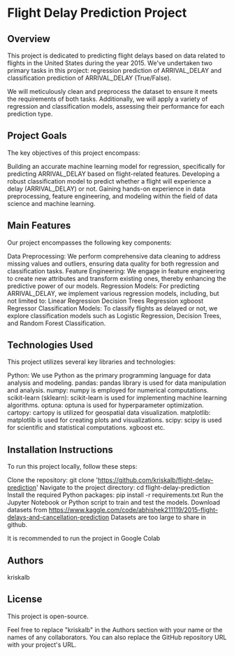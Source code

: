 # Flight Delay Prediction Project
## Overview
This project is dedicated to predicting flight delays based on data related to flights in the United States during the year 2015. We've undertaken two primary tasks in this project: regression prediction of ARRIVAL_DELAY and classification prediction of ARRIVAL_DELAY (True/False).

We will meticulously clean and preprocess the dataset to ensure it meets the requirements of both tasks. Additionally, we will apply a variety of regression and classification models, assessing their performance for each prediction type.

## Project Goals
The key objectives of this project encompass:

Building an accurate machine learning model for regression, specifically for predicting ARRIVAL_DELAY based on flight-related features.
Developing a robust classification model to predict whether a flight will experience a delay (ARRIVAL_DELAY) or not.
Gaining hands-on experience in data preprocessing, feature engineering, and modeling within the field of data science and machine learning.
## Main Features
Our project encompasses the following key components:

Data Preprocessing: We perform comprehensive data cleaning to address missing values and outliers, ensuring data quality for both regression and classification tasks.
Feature Engineering: We engage in feature engineering to create new attributes and transform existing ones, thereby enhancing the predictive power of our models.
Regression Models: For predicting ARRIVAL_DELAY, we implement various regression models, including, but not limited to:
Linear Regression
Decision Trees Regression
xgboost Regressor
Classification Models: To classify flights as delayed or not, we explore classification models such as Logistic Regression, Decision Trees, and Random Forest Classification.
## Technologies Used
This project utilizes several key libraries and technologies:

Python: We use Python as the primary programming language for data analysis and modeling.
pandas: pandas library is used for data manipulation and analysis.
numpy: numpy is employed for numerical computations.
scikit-learn (sklearn): scikit-learn is used for implementing machine learning algorithms.
optuna: optuna is used for hyperparameter optimization.
cartopy: cartopy is utilized for geospatial data visualization.
matplotlib: matplotlib is used for creating plots and visualizations.
scipy: scipy is used for scientific and statistical computations.
xgboost etc.
## Installation Instructions
To run this project locally, follow these steps:

Clone the repository: git clone 'https://github.com/kriskalb/flight-delay-prediction'
Navigate to the project directory: cd flight-delay-prediction
Install the required Python packages: pip install -r requirements.txt
Run the Jupyter Notebook or Python script to train and test the models.
Download datasets from https://www.kaggle.com/code/abhishek211119/2015-flight-delays-and-cancellation-prediction
Datasets are too large to share in github.

It is recommended to run the project in Google Colab
## Authors
kriskalb
## License
This project is open-source.

Feel free to replace "kriskalb" in the Authors section with your name or the names of any collaborators. You can also replace the GitHub repository URL with your project's URL.
